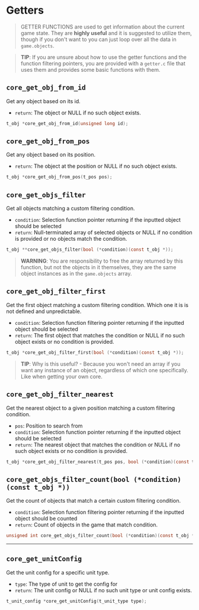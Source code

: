 # Getters

> GETTER FUNCTIONS are used to get information about the current game state. They are **highly useful** and it is suggested to utilize them, though if you don't want to you can just loop over all the data in `game.objects`.

> **TIP**: If you are unsure about how to use the getter functions and the function filtering pointers, you are provided with a `getter.c` file that uses them and provides some basic functions with them.

## `core_get_obj_from_id`

Get any object based on its id.
- `return`: The object or NULL if no such object exists.

```c
t_obj *core_get_obj_from_id(unsigned long id);
```

## `core_get_obj_from_pos`

Get any object based on its position.
- `return`: The object at the position or NULL if no such object exists.

```c
t_obj *core_get_obj_from_pos(t_pos pos);
```

## `core_get_objs_filter`

Get all objects matching a custom filtering condition.

- `condition`: Selection function pointer returning if the inputted object should be selected
- `return`: Null-terminated array of selected objects or NULL if no condition is provided or no objects match the condition.

```c
t_obj **core_get_objs_filter(bool (*condition)(const t_obj *));
```

> **WARNING**: You are responsibility to free the array returned by this function, but not the objects in it themselves, they are the same object instances as in the `game.objects` array.

## `core_get_obj_filter_first`

Get the first object matching a custom filtering condition. Which one it is is not defined and unpredictable.

- `condition`: Selection function filtering pointer returning if the inputted object should be selected
- `return`: The first object that matches the condition or NULL if no such object exists or no condition is provided.

```c
t_obj *core_get_obj_filter_first(bool (*condition)(const t_obj *));
```

> **TIP**: Why is this useful? - Because you won't need an array if you want any instance of an object, regardless of which one specifically. Like when getting your own core.

## `core_get_obj_filter_nearest`

Get the nearest object to a given position matching a custom filtering condition.

- `pos`: Position to search from
- `condition`: Selection function pointer returning if the inputted object should be selected
- `return`: The nearest object that matches the condition or NULL if no such object exists or no condition is provided.

```c
t_obj *core_get_obj_filter_nearest(t_pos pos, bool (*condition)(const t_obj *));
```

## `core_get_objs_filter_count(bool (*condition)(const t_obj *))`

Get the count of objects that match a certain custom filtering condition.

- `condition`: Selection function filtering pointer returning if the inputted object should be counted
- `return`: Count of objects in the game that match condition.

```c
unsigned int core_get_objs_filter_count(bool (*condition)(const t_obj *));
```

---

## `core_get_unitConfig`

Get the unit config for a specific unit type.

- `type`: The type of unit to get the config for
- `return`: The unit config or NULL if no such unit type or unit config exists.

```c
t_unit_config *core_get_unitConfig(t_unit_type type);
```
